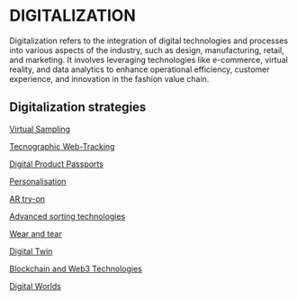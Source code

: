 ﻿# DIGITALIZATION

Digitalization refers to the integration of digital technologies and processes into various aspects of the industry, such as design, manufacturing, retail, and marketing. It involves leveraging technologies like e-commerce, virtual reality, and data analytics to enhance operational efficiency, customer experience, and innovation in the fashion value chain.

## Digitalization strategies

[Virtual Sampling]([#virtual-sampling](http://circularloopholes.net/category/digitalization/AR%20try-on.html))

[Tecnographic Web-Tracking](#tecnographic-web-Tracking)

[Digital Product Passports](#digital-product-passports)

[Personalisation](#personalisation)

[AR try-on](#ar-try-on)

[Advanced sorting technologies](#advanced-sorting-technologies)

[Wear and tear](#wear-and-tear)

[Digital Twin](#digital-twin)

[Blockchain and Web3 Technologies](#blockchain-and-web3-technologies)

[Digital Worlds](#digital-worlds)
